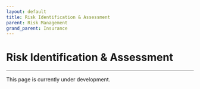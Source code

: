 ```yaml
---
layout: default
title: Risk Identification & Assessment
parent: Risk Management
grand_parent: Insurance
---
```


# Risk Identification & Assessment

---

This page is currently under development.